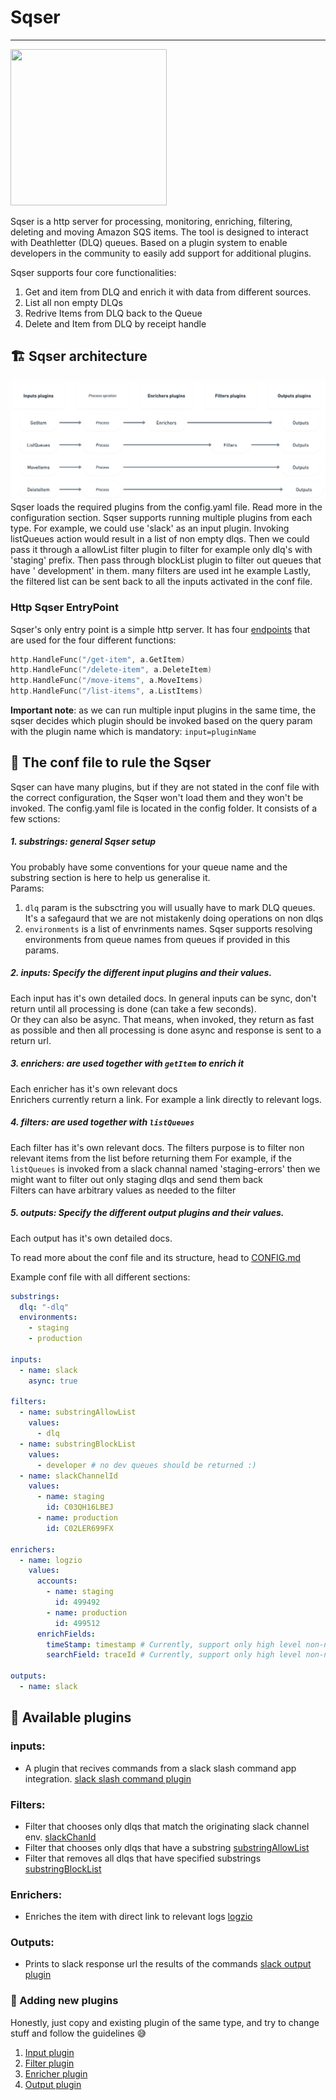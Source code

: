 # Sqser

---

<img src="https://i.ibb.co/3RgfdPD/sqser.png" width="250" height="250">

Sqser is a http server for processing, monitoring, enriching, filtering, deleting and moving Amazon SQS items. The tool
is designed to interact with Deathletter (DLQ) queues. Based on a plugin system to enable developers in the community to
easily add support for additional plugins.

Sqser supports four core functionalities:

1. Get and item from DLQ and enrich it with data from different sources.
2. List all non empty DLQs
3. Redrive Items from DLQ back to the Queue
4. Delete and Item from DLQ by receipt handle

## 🏗️ Sqser architecture

![](docs/images/arch.png)
Sqser loads the required plugins from the config.yaml file. Read more in the configuration section. Sqser supports
running multiple plugins from each type. For example, we could use 'slack' as an input plugin. Invoking listQueues
action would result in a list of non empty dlqs. Then we could pass it through a allowList filter plugin to filter for
example only dlq's with 'staging' prefix. Then pass through blockList plugin to filter out queues that have '
development' in them. many filters are used int he example Lastly, the filtered list can be sent back to all the inputs
activated in the conf file.

### Http Sqser EntryPoint

Sqser's only entry point is a simple http server. It has
four [endpoints](https://github.com/elithe1/sqser/blob/master/main.go) that are used for the four different functions:

```go
http.HandleFunc("/get-item", a.GetItem)
http.HandleFunc("/delete-item", a.DeleteItem)
http.HandleFunc("/move-items", a.MoveItems)
http.HandleFunc("/list-items", a.ListItems)
```

**Important note**: as we can run multiple input plugins in the same time, the sqser decides which plugin should be
invoked based on the query param with the plugin name which is mandatory:
`input=pluginName`

## 📄 The conf file to rule the Sqser

Sqser can have many plugins, but if they are not stated in the conf file with the correct configuration, the Sqser won't
load them and they won't be invoked. The config.yaml file is located in the config folder. It consists of a few sctions:

##### 1. substrings: general Sqser setup

You probably have some conventions for your queue name and the substring section is here to help us generalise it.<br>
Params:

1. `dlq` param is the subsctring you will usually have to mark DLQ queues. It's a safegaurd that we are not mistakenly
   doing operations on non dlqs
2. `environments` is a list of envrinments names. Sqser supports resolving environments from queue names from queues if
   provided in this params.

##### 2. inputs: Specify the different input plugins and their values.

Each input has it's own detailed docs. In general inputs can be sync, don't return until all processing is done (can
take a few seconds).
<br>Or they can also be async. That means, when invoked, they return as fast as possible and then all processing is done
async and response is sent to a return url.

##### 3. enrichers: are used together with `getItem` to enrich it

Each enricher has it's own relevant docs<br>
Enrichers currently return a link. For example a link directly to relevant logs.

##### 4. filters: are used together with `listQueues`

Each filter has it's own relevant docs. The filters purpose is to filter non relevant items from the list before
returning them For example, if the `listQueues` is invoked from a slack channal named 'staging-errors' then we might
want to filter out only staging dlqs and send them back<br>
Filters can have arbitrary values as needed to the filter

##### 5. outputs: Specify the different output plugins and their values.

Each output has it's own detailed docs.

To read more about the conf file and its structure, head
to [CONFIG.md](http://github.com/elithe1/sqser/blob/master/docs/CONFIG.md)

Example conf file with all different sections:

```yaml
substrings:
  dlq: "-dlq"
  environments:
    - staging
    - production

inputs:
  - name: slack
    async: true

filters:
  - name: substringAllowList
    values:
      - dlq
  - name: substringBlockList
    values:
      - developer # no dev queues should be returned :)
  - name: slackChannelId
    values:
      - name: staging
        id: C03QH16LBEJ
      - name: production
        id: C02LER699FX

enrichers:
  - name: logzio
    values:
      accounts:
        - name: staging
          id: 499492
        - name: production
          id: 499512
      enrichFields:
        timeStamp: timestamp # Currently, support only high level non-nested fields
        searchField: traceId # Currently, support only high level non-nested fields

outputs:
  - name: slack
```

## 🔌 Available plugins

### inputs:

- A plugin that recives commands from a slack slash command app
  integration. [slack slash command plugin](https://github.com/elithe1/sqser/blob/master/plugins/inputs/slack/README.md)

### Filters:

- Filter that chooses only dlqs that match the originating slack channel
  env. [slackChanId](https://github.com/elithe1/sqser/blob/master/plugins/filters/slackChanId/README.md)
- Filter that chooses only dlqs that have a
  substring [substringAllowList](https://github.com/elithe1/sqser/blob/master/plugins/filters/substringAllowList/README.md)
- Filter that removes all dlqs that have specified
  substrings [substringBlockList](https://github.com/elithe1/sqser/blob/master/plugins/filters/substringBlockList/README.md)

### Enrichers:

- Enriches the item with direct link to relevant
  logs [logzio](https://github.com/elithe1/sqser/blob/master/plugins/enrichers/logzio/README.md)

### Outputs:

- Prints to slack response url the results of the
  commands [slack output plugin](https://github.com/elithe1/sqser/blob/master/plugins/outputs/slack/README.md)

### 🔌 Adding new plugins

Honestly, just copy and existing plugin of the same type, and try to change stuff and follow the guidelines 😅

1. [Input plugin](https://github.com/elithe1/sqser/blob/master/docs/INPUTS.md)
1. [Filter plugin](https://github.com/elithe1/sqser/blob/master/docs/FILTERS.md)
1. [Enricher plugin](https://github.com/elithe1/sqser/blob/master/docs/ENRICHERS.md)
1. [Output plugin](https://github.com/elithe1/sqser/blob/master/docs/OUTPUTS.md)
